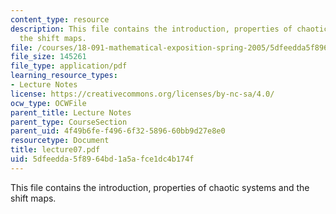 ```yaml
---
content_type: resource
description: This file contains the introduction, properties of chaotic systems and
  the shift maps.
file: /courses/18-091-mathematical-exposition-spring-2005/5dfeedda5f8964bd1a5afce1dc4b174f_lecture07.pdf
file_size: 145261
file_type: application/pdf
learning_resource_types:
- Lecture Notes
license: https://creativecommons.org/licenses/by-nc-sa/4.0/
ocw_type: OCWFile
parent_title: Lecture Notes
parent_type: CourseSection
parent_uid: 4f49b6fe-f496-6f32-5896-60bb9d27e8e0
resourcetype: Document
title: lecture07.pdf
uid: 5dfeedda-5f89-64bd-1a5a-fce1dc4b174f
---
```

This file contains the introduction, properties of chaotic systems and the shift maps.